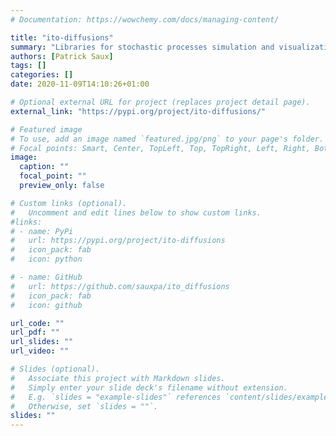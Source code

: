 ```yaml
---
# Documentation: https://wowchemy.com/docs/managing-content/

title: "ito-diffusions"
summary: "Libraries for stochastic processes simulation and visualization."
authors: [Patrick Saux]
tags: []
categories: []
date: 2020-11-09T14:10:26+01:00

# Optional external URL for project (replaces project detail page).
external_link: "https://pypi.org/project/ito-diffusions/"

# Featured image
# To use, add an image named `featured.jpg/png` to your page's folder.
# Focal points: Smart, Center, TopLeft, Top, TopRight, Left, Right, BottomLeft, Bottom, BottomRight.
image:
  caption: ""
  focal_point: ""
  preview_only: false

# Custom links (optional).
#   Uncomment and edit lines below to show custom links.
#links:
# - name: PyPi
#   url: https://pypi.org/project/ito-diffusions
#   icon_pack: fab
#   icon: python

# - name: GitHub
#   url: https://github.com/sauxpa/ito_diffusions
#   icon_pack: fab
#   icon: github

url_code: ""
url_pdf: ""
url_slides: ""
url_video: ""

# Slides (optional).
#   Associate this project with Markdown slides.
#   Simply enter your slide deck's filename without extension.
#   E.g. `slides = "example-slides"` references `content/slides/example-slides.md`.
#   Otherwise, set `slides = ""`.
slides: ""
---
```

